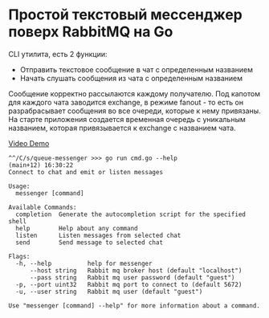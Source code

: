 # Простой текстовый мессенджер поверх RabbitMQ на Go

CLI утилита, есть 2 функции:
* Отправить текстовое сообщение в чат с определенным названием
* Начать слушать сообщения из чата с определенным названием

Сообщение корректно рассылаются каждому получателю. Под капотом для каждого чата заводится exchange, в режиме fanout - то есть он разрабрасывает сообщения во все очереди, которые к нему привязаны. На старте приложения создается временная очередь с уникальным названием, которая привязывается к exchange с названием чата.

[Video Demo](https://youtu.be/LShosjPH1qs)

```console
^^/C/s/queue-messenger >>> go run cmd.go --help                                                                                                                                    (main+12) 16:30:22 
Connect to chat and emit or listen messages

Usage:
  messenger [command]

Available Commands:
  completion  Generate the autocompletion script for the specified shell
  help        Help about any command
  listen      Listen messages from selected chat
  send        Send message to selected chat

Flags:
  -h, --help          help for messenger
      --host string   Rabbit mq broker host (default "localhost")
      --pass string   Rabbit mq user password (default "guest")
  -p, --port uint32   Rabbit mq port to connect to (default 5672)
  -u, --user string   Rabbit mq user (default "guest")

Use "messenger [command] --help" for more information about a command.
```

